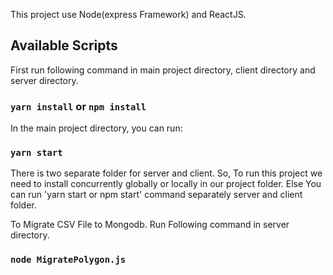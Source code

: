 This project use Node(express Framework) and ReactJS.

## Available Scripts

First run following command in main project directory, client directory and server directory. <br/>
### `yarn install` or `npm install`

In the main project directory, you can run:

### `yarn start`

There is two separate folder for server and client. So, To run this project we need to install concurrently globally or locally in our project folder. Else You can run 'yarn start or npm start' command separately server and client folder. <br/>

To Migrate CSV File to Mongodb. Run Following command in server directory.<br/>
### `node MigratePolygon.js`